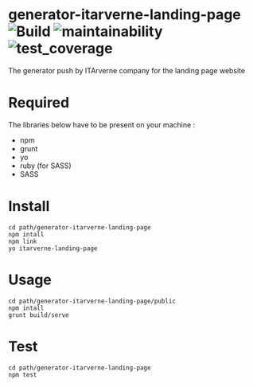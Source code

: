 # generator-itarverne-landing-page ![Build](https://travis-ci.org/itarverne/generator-itarverne-landing-page.svg?branch=master) ![maintainability](https://api.codeclimate.com/v1/badges/a99a88d28ad37a79dbf6/maintainability) ![test_coverage](https://api.codeclimate.com/v1/badges/a99a88d28ad37a79dbf6/test_coverage)


The generator push by ITArverne company for the landing page website

# Required

The libraries below have to be present on your machine :

- npm
- grunt
- yo
- ruby (for SASS)
- SASS

# Install

```
cd path/generator-itarverne-landing-page
npm intall
npm link
yo itarverne-landing-page
```

# Usage

```
cd path/generator-itarverne-landing-page/public
npm intall
grunt build/serve
```

# Test

```
cd path/generator-itarverne-landing-page
npm test
```